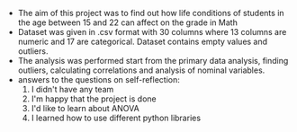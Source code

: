  - The aim of this project was to find out how life conditions of students in the age between 15 and 22 can affect on the grade in Math
 - Dataset was given in .csv format with 30 columns where 13 columns are numeric and 17 are categorical. Dataset contains empty values and outliers.
 - The analysis was performed start from the primary data analysis, finding outliers, calculating correlations and analysis of nominal variables.
 - answers to the questions on self-reflection:
   1. I didn't have any team
   2. I'm happy that the project is done
   3. I'd like to learn about ANOVA
   4. I learned how to use different python libraries 
  
  
